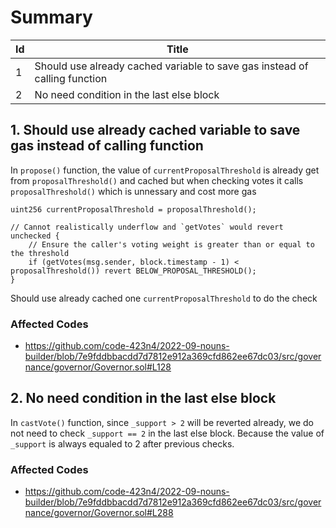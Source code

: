 # Summary

| Id | Title |
| -- | ----- |
| 1 | Should use already cached variable to save gas instead of calling function |
| 2 | No need condition in the last else block |

## 1. Should use already cached variable to save gas instead of calling function

In `propose()` function, the value of `currentProposalThreshold` is already get from `proposalThreshold()` and cached but when checking votes it calls `proposalThreshold()` which is unnessary and cost more gas

```solidity
uint256 currentProposalThreshold = proposalThreshold();

// Cannot realistically underflow and `getVotes` would revert
unchecked {
    // Ensure the caller's voting weight is greater than or equal to the threshold
    if (getVotes(msg.sender, block.timestamp - 1) < proposalThreshold()) revert BELOW_PROPOSAL_THRESHOLD();
}
```

Should use already cached one `currentProposalThreshold` to do the check

### Affected Codes
- https://github.com/code-423n4/2022-09-nouns-builder/blob/7e9fddbbacdd7d7812e912a369cfd862ee67dc03/src/governance/governor/Governor.sol#L128


## 2. No need condition in the last else block

In `castVote()` function, since `_support > 2` will be reverted already, we do not need to check `_support == 2` in the last else block. Because the value of `_support` is always equaled to 2 after previous checks.

### Affected Codes
- https://github.com/code-423n4/2022-09-nouns-builder/blob/7e9fddbbacdd7d7812e912a369cfd862ee67dc03/src/governance/governor/Governor.sol#L288


